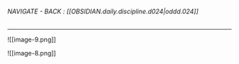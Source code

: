 
###### NAVIGATE - BACK : [[OBSIDIAN.daily.discipline.d024|oddd.024]]
-------



![[image-9.png]]





![[image-8.png]]